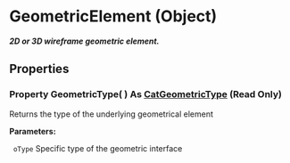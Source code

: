# GeometricElement (Object)

**_2D or 3D wireframe geometric element._**

## Properties

### Property **GeometricType**( ) As [CatGeometricType](../SketcherInterfaces/enum_CatGeometricType_54488.md) (Read Only)

Returns the type of the underlying geometrical element

**Parameters:**

` oType`      Specific type of the geometric interface